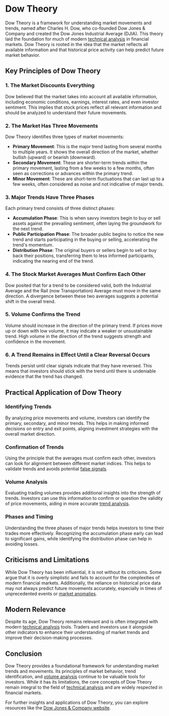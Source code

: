 # Dow Theory

Dow Theory is a framework for understanding market movements and trends, named after Charles H. Dow, who co-founded Dow Jones & Company and created the Dow Jones Industrial Average (DJIA). This theory laid the foundation for much of modern [technical analysis](../t/technical_analysis.md) in financial markets. Dow Theory is rooted in the idea that the market reflects all available information and that historical price activity can help predict future market behavior.

## Key Principles of Dow Theory

### 1. The Market Discounts Everything
Dow believed that the market takes into account all available information, including economic conditions, earnings, interest rates, and even investor sentiment. This implies that stock prices reflect all relevant information and should be analyzed to understand their future movements.

### 2. The Market Has Three Movements
Dow Theory identifies three types of market movements:
- **Primary Movement**: This is the major trend lasting from several months to multiple years. It shows the overall direction of the market, whether bullish (upward) or bearish (downward).
- **Secondary Movement**: These are shorter-term trends within the primary movement, lasting from a few weeks to a few months, often seen as corrections or advances within the primary trend.
- **Minor Movement**: These are short-term fluctuations that can last up to a few weeks, often considered as noise and not indicative of major trends.

### 3. Major Trends Have Three Phases
Each primary trend consists of three distinct phases:
- **Accumulation Phase**: This is when savvy investors begin to buy or sell assets against the prevailing sentiment, often laying the groundwork for the next trend.
- **Public Participation Phase**: The broader public begins to notice the new trend and starts participating in the buying or selling, accelerating the trend's momentum.
- **Distribution Phase**: The original buyers or sellers begin to sell or buy back their positions, transferring them to less informed participants, indicating the nearing end of the trend.

### 4. The Stock Market Averages Must Confirm Each Other
Dow posited that for a trend to be considered valid, both the Industrial Average and the Rail (now Transportation) Average must move in the same direction. A divergence between these two averages suggests a potential shift in the overall trend.

### 5. Volume Confirms the Trend
Volume should increase in the direction of the primary trend. If prices move up or down with low volume, it may indicate a weaker or unsustainable trend. High volume in the direction of the trend suggests strength and confidence in the movement.

### 6. A Trend Remains in Effect Until a Clear Reversal Occurs
Trends persist until clear signals indicate that they have reversed. This means that investors should stick with the trend until there is undeniable evidence that the trend has changed.

## Practical Application of Dow Theory

### Identifying Trends
By analyzing price movements and volume, investors can identify the primary, secondary, and minor trends. This helps in making informed decisions on entry and exit points, aligning investment strategies with the overall market direction.

### Confirmation of Trends
Using the principle that the averages must confirm each other, investors can look for alignment between different market indices. This helps to validate trends and avoids potential [false signals](../f/false_signals_in_trading.md).

### Volume Analysis
Evaluating trading volumes provides additional insights into the strength of trends. Investors can use this information to confirm or question the validity of price movements, aiding in more accurate [trend analysis](../t/trend_analysis.md).

### Phases and Timing
Understanding the three phases of major trends helps investors to time their trades more effectively. Recognizing the accumulation phase early can lead to significant gains, while identifying the distribution phase can help in avoiding losses.

## Criticisms and Limitations

While Dow Theory has been influential, it is not without its criticisms. Some argue that it is overly simplistic and fails to account for the complexities of modern financial markets. Additionally, the reliance on historical price data may not always predict future movements accurately, especially in times of unprecedented events or [market anomalies](../m/market_anomalies.md).

## Modern Relevance

Despite its age, Dow Theory remains relevant and is often integrated with modern [technical analysis](../t/technical_analysis.md) tools. Traders and investors use it alongside other indicators to enhance their understanding of market trends and improve their decision-making processes.

## Conclusion

Dow Theory provides a foundational framework for understanding market trends and movements. Its principles of market behavior, trend identification, and [volume analysis](../v/volume_analysis.md) continue to be valuable tools for investors. While it has its limitations, the core concepts of Dow Theory remain integral to the field of [technical analysis](../t/technical_analysis.md) and are widely respected in financial markets.

For further insights and applications of Dow Theory, you can explore resources like the [Dow Jones & Company website](https://www.dowjones.com/).
